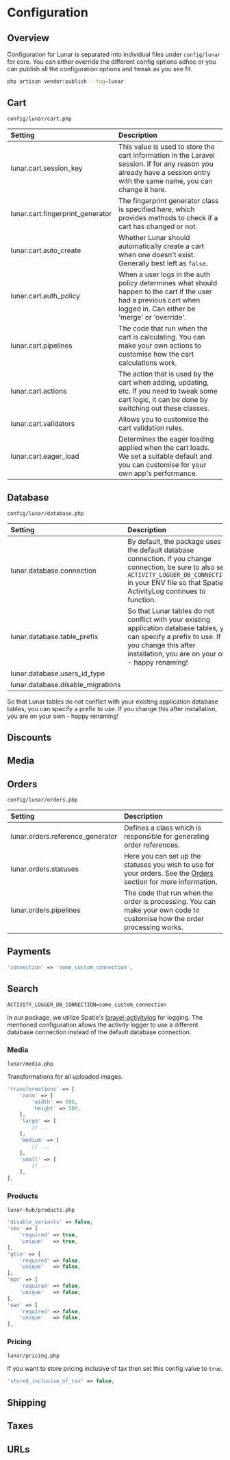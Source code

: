 # Configuration

## Overview

Configuration for Lunar is separated into individual files under `config/lunar` for core. You can either override the 
different config options adhoc or you can publish all the configuration options and tweak as you see fit.

```bash
php artisan vendor:publish --tag=lunar
```

## Cart
`config/lunar/cart.php`

| Setting                          | Description                                                                                                                                                             |
|:---------------------------------|:------------------------------------------------------------------------------------------------------------------------------------------------------------------------|
| lunar.cart.session_key           | This value is used to store the cart information in the Laravel session. If for any reason you already have a session entry with the same name, you can change it here. |
| lunar.cart.fingerprint_generator | The fingerprint generator class is specified here, which provides methods to check if a cart has changed or not.                                                        |
| lunar.cart.auto_create           | Whether Lunar should automatically create a cart when one doesn't exist. Generally best left as `false`.                                                                |
| lunar.cart.auth_policy           | When a user logs in the auth policy determines what should happen to the cart if the user had a previous cart when logged in. Can either be 'merge' or 'override'.      |
| lunar.cart.pipelines             | The code that run when the cart is calculating. You can make your own actions to customise how the cart calculations work.                                              |
| lunar.cart.actions               | The action that is used by the cart when adding, updating, etc. If you need to tweak some cart logic, it can be done by switching out these classes.                    |
| lunar.cart.validators            | Allows you to customise the cart validation rules.                                                                                                                      |
| lunar.cart.eager_load            | Determines the eager loading applied when the cart loads. We set a suitable default and you can customise for your own app's performance.                               |

## Database
`config/lunar/database.php`

| Setting                           | Description                                                                                                                                                                                                     |
|:----------------------------------|:----------------------------------------------------------------------------------------------------------------------------------------------------------------------------------------------------------------|
| lunar.database.connection         | By default, the package uses the default database connection. If you change connection, be sure to also set `ACTIVITY_LOGGER_DB_CONNECTION=` in your ENV file so that Spatie ActivityLog continues to function. |
| lunar.database.table_prefix       | So that Lunar tables do not conflict with your existing application database tables, you can specify a prefix to use. If you change this after installation, you are on your own - happy renaming!              |
| lunar.database.users_id_type      |                                                                                                                                                                                                                 |
| lunar.database.disable_migrations |                                                                                                                                                                                                                 |

So that Lunar tables do not conflict with your existing application database tables, you can specify a prefix to use. If you change this after installation, you are on your own - happy renaming!

## Discounts

## Media

## Orders
`config/lunar/orders.php`

| Setting                          | Description                                                                                                                                                 |
|:---------------------------------|:------------------------------------------------------------------------------------------------------------------------------------------------------------|
| lunar.orders.reference_generator | Defines a class which is responsible for generating order references.                                                                                       |
| lunar.orders.statuses            | Here you can set up the statuses you wish to use for your orders. See the [Orders](reference/orders.html#order-notifications) section for more information. |
| lunar.orders.pipelines           | The code that run when the order is processing. You can make your own code to customise how the order processing works.                                     |

## Payments

```php
'connection' => 'some_custom_connection',
```

## Search

```
ACTIVITY_LOGGER_DB_CONNECTION=some_custom_connection
```

In our package, we utilize Spatie's [laravel-activitylog](https://spatie.be/docs/laravel-activitylog) for logging. The mentioned configuration allows the activity logger to use a different database connection instead of the default database connection.

### Media

`lunar/media.php`

Transformations for all uploaded images.

```php
'transformations' => [
    'zoom' => [
        'width' => 500,
        'height' => 500,
    ],
    'large' => [
        // ...
    ],
    'medium' => [
        // ...
    ],
    'small' => [
        // ...
    ],
],
```

### Products

`lunar-hub/products.php`

```php
'disable_variants' => false,
'sku' => [
    'required' => true,
    'unique'   => true,
],
'gtin' => [
    'required' => false,
    'unique'   => false,
],
'mpn' => [
    'required' => false,
    'unique'   => false,
],
'ean' => [
    'required' => false,
    'unique'   => false,
],
```

### Pricing
`lunar/pricing.php`

If you want to store pricing inclusive of tax then set this config value to `true`.

```php
'stored_inclusive_of_tax' => false,
```

## Shipping

## Taxes

## URLs
